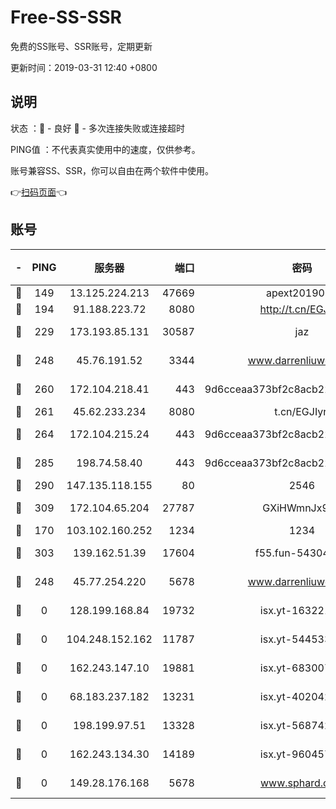 # Free-SS-SSR

免费的SS账号、SSR账号，定期更新

更新时间：2019-03-31 12:40 +0800

## 说明

状态     ：🙂 - 良好 🙁 - 多次连接失败或连接超时

PING值   ：不代表真实使用中的速度，仅供参考。

账号兼容SS、SSR，你可以自由在两个软件中使用。

👉[扫码页面](https://liesauer.github.io/Free-SS-SSR/)👈

## 账号

|-|PING|服务器|端口|密码|加密方式|区域|
|:----:|:----:|:-----:|-----:|:----:|:----:|:----:|
|🙂|149|13.125.224.213|47669|apext2019001|chacha20|KR|
|🙂|194|91.188.223.72|8080|http://t.cn/EGJIyrl|rc4-md5|RU|
|🙂|229|173.193.85.131|30587|jaz|aes-256-cfb|US|
|🙂|248|45.76.191.52|3344|www.darrenliuwei.com|aes-256-cfb|JP|
|🙂|260|172.104.218.41|443|9d6cceaa373bf2c8acb22e60b6a58be6|aes-256-cfb|US|
|🙂|261|45.62.233.234|8080|t.cn/EGJIyrl|rc4-md5|CA|
|🙂|264|172.104.215.24|443|9d6cceaa373bf2c8acb22e60b6a58be6|aes-256-cfb|US|
|🙂|285|198.74.58.40|443|9d6cceaa373bf2c8acb22e60b6a58be6|aes-256-cfb|US|
|🙂|290|147.135.118.155|80|2546|chacha20|US|
|🙂|309|172.104.65.204|27787|GXiHWmnJx94S|aes-256-cfb|JP|
|🙂|170|103.102.160.252|1234|1234|rc4-md5|JP|
|🙂|303|139.162.51.39|17604|f55.fun-54304420|aes-256-cfb|SG|
|🙁|248|45.77.254.220|5678|www.darrenliuwei.com|aes-256-cfb|SG|
|🙁|0|128.199.168.84|19732|isx.yt-16322176|aes-256-cfb|SG|
|🙁|0|104.248.152.162|11787|isx.yt-54453329|aes-256-cfb|SG|
|🙁|0|162.243.147.10|19881|isx.yt-68300799|aes-256-cfb|US|
|🙁|0|68.183.237.182|13231|isx.yt-40204239|aes-256-cfb|SG|
|🙁|0|198.199.97.51|13328|isx.yt-56874296|aes-256-cfb|US|
|🙁|0|162.243.134.30|14189|isx.yt-96045738|aes-256-cfb|US|
|🙁|0|149.28.176.168|5678|www.sphard.com|aes-256-cfb|AU|
